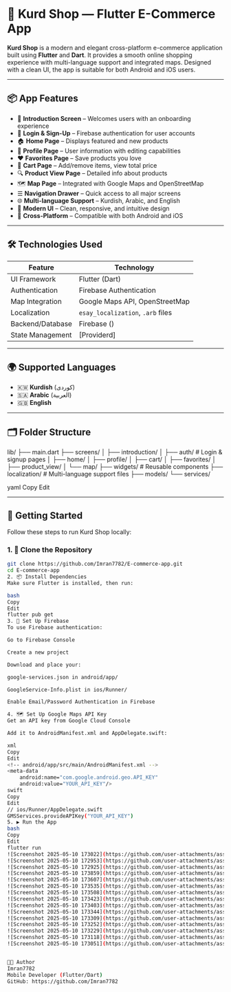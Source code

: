 # 🛒 Kurd Shop — Flutter E-Commerce App

**Kurd Shop** is a modern and elegant cross-platform e-commerce application built using **Flutter** and **Dart**. It provides a smooth online shopping experience with multi-language support and integrated maps. Designed with a clean UI, the app is suitable for both Android and iOS users.

---

## 📦 App Features

- 👋 **Introduction Screen** – Welcomes users with an onboarding experience
- 🔐 **Login & Sign-Up** – Firebase authentication for user accounts
- 🏠 **Home Page** – Displays featured and new products
- 👤 **Profile Page** – User information with editing capabilities
- ❤️ **Favorites Page** – Save products you love
- 🛒 **Cart Page** – Add/remove items, view total price
- 🔍 **Product View Page** – Detailed info about products
- 🗺️ **Map Page** – Integrated with Google Maps and OpenStreetMap
- ☰ **Navigation Drawer** – Quick access to all major screens
- 🌐 **Multi-language Support** – Kurdish, Arabic, and English
- 🎨 **Modern UI** – Clean, responsive, and intuitive design
- 🔄 **Cross-Platform** – Compatible with both Android and iOS

---

## 🛠️ Technologies Used

| Feature | Technology |
|--------|-------------|
| UI Framework | Flutter (Dart) |
| Authentication | Firebase Authentication |
| Map Integration | Google Maps API, OpenStreetMap |
| Localization | `esay_localization`, `.arb` files |
| Backend/Database | Firebase () |
| State Management | [Providerd] |

---

## 🌍 Supported Languages

- 🇰🇼 **Kurdish** (کوردی)
- 🇸🇦 **Arabic** (العربية)
- 🇬🇧 **English**

---

## 🗂️ Folder Structure

lib/
├── main.dart
├── screens/
│ ├── introduction/
│ ├── auth/ # Login & signup pages
│ ├── home/
│ ├── profile/
│ ├── cart/
│ ├── favorites/
│ ├── product_view/
│ └── map/
├── widgets/ # Reusable components
├── localization/ # Multi-language support files
├── models/
└── services/

yaml
Copy
Edit

---

## 🚀 Getting Started

Follow these steps to run Kurd Shop locally:

### 1. 🔁 Clone the Repository
```bash
git clone https://github.com/Imran7782/E-commerce-app.git
cd E-commerce-app
2. 📦 Install Dependencies
Make sure Flutter is installed, then run:

bash
Copy
Edit
flutter pub get
3. 🔑 Set Up Firebase
To use Firebase authentication:

Go to Firebase Console

Create a new project

Download and place your:

google-services.json in android/app/

GoogleService-Info.plist in ios/Runner/

Enable Email/Password Authentication in Firebase

4. 🗺️ Set Up Google Maps API Key
Get an API key from Google Cloud Console

Add it to AndroidManifest.xml and AppDelegate.swift:

xml
Copy
Edit
<!-- android/app/src/main/AndroidManifest.xml -->
<meta-data
    android:name="com.google.android.geo.API_KEY"
    android:value="YOUR_API_KEY"/>
swift
Copy
Edit
// ios/Runner/AppDelegate.swift
GMSServices.provideAPIKey("YOUR_API_KEY")
5. ▶️ Run the App
bash
Copy
Edit
flutter run
![Screenshot 2025-05-10 173022](https://github.com/user-attachments/assets/7cf99d2e-d1d8-4cdd-8bc2-95b5489cc625)
![Screenshot 2025-05-10 172953](https://github.com/user-attachments/assets/f63ad593-e78f-4165-a417-5bbe4367b8fe)
![Screenshot 2025-05-10 172925](https://github.com/user-attachments/assets/66702800-0426-415e-b9ed-d288475e7a37)
![Screenshot 2025-05-10 173859](https://github.com/user-attachments/assets/05c12d2a-a286-4d4c-882f-65b1c5d6fcae)
![Screenshot 2025-05-10 173607](https://github.com/user-attachments/assets/02763d57-2429-4a1b-a74b-99c93f5150f7)
![Screenshot 2025-05-10 173535](https://github.com/user-attachments/assets/dfa64c37-fed9-4dea-8a28-e09de1808b96)
![Screenshot 2025-05-10 173508](https://github.com/user-attachments/assets/62c9c889-6edf-4fb4-962a-ae397fa462f4)
![Screenshot 2025-05-10 173423](https://github.com/user-attachments/assets/2ba8a190-04d7-4bfa-9d6d-3b222574a1c6)
![Screenshot 2025-05-10 173403](https://github.com/user-attachments/assets/ed2af9e7-1cee-4dcd-8310-8d1fb1cdf75d)
![Screenshot 2025-05-10 173344](https://github.com/user-attachments/assets/eb22eae6-9912-4251-9f5b-851f93c5215a)
![Screenshot 2025-05-10 173309](https://github.com/user-attachments/assets/3f066593-3f30-43bc-8bd4-9b419edd63bd)
![Screenshot 2025-05-10 173252](https://github.com/user-attachments/assets/cdd93361-f40e-4f8a-8619-a6ab10c5c0c8)
![Screenshot 2025-05-10 173229](https://github.com/user-attachments/assets/cbe6b518-70e9-4009-8767-d10ca832fb7b)
![Screenshot 2025-05-10 173118](https://github.com/user-attachments/assets/1c8b1d9e-dba8-474b-afcb-0de3b9e2113b)
![Screenshot 2025-05-10 173051](https://github.com/user-attachments/assets/7f1900ad-b7ac-42b7-b0f6-66cbd99bbead)


🧑‍💻 Author
Imran7782
Mobile Developer (Flutter/Dart)
GitHub: https://github.com/Imran7782
